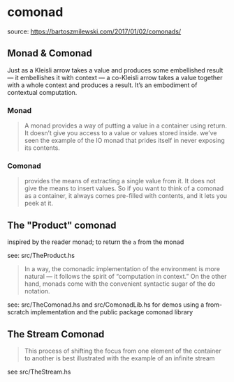 # comonad

source: <https://bartoszmilewski.com/2017/01/02/comonads/>

## Monad & Comonad

Just as a Kleisli arrow takes a value and produces some embellished result — it embellishes it with context — a co-Kleisli arrow takes a value together with a whole context and produces a result. It’s an embodiment of contextual computation.

### Monad

> A monad provides a way of putting a value in a container using
> return. It doesn’t give you access to a value or values stored inside.
> we’ve seen the example of the IO monad that prides itself in never exposing its contents.

### Comonad

> provides the means of extracting a single value from it. It does
> not give the means to insert values. So if you want to think of a
> comonad as a container, it always comes pre-filled with contents,
> and it lets you peek at it.

## The "Product" comonad

inspired by the reader monad; to return the `a` from the monad

see: src/TheProduct.hs

> In a way, the comonadic implementation of the environment is more
> natural — it follows the spirit of “computation in context.” On the
> other hand, monads come with the convenient syntactic sugar of the do notation.

see: src/TheComonad.hs and src/ComonadLib.hs for demos using a from-scratch
implementation and the public package comonad library

## The Stream Comonad

> This process of shifting the focus from one element of the container to another is best illustrated with the example of an infinite stream

see src/TheStream.hs
